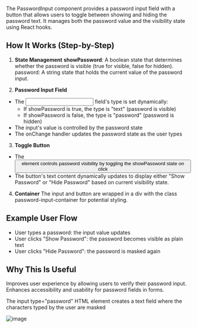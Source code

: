 
The PasswordInput component provides a password input field with a button that allows users to toggle between showing and hiding the password text. It manages both the password value and the visibility state using React hooks.

## How It Works (Step-by-Step)

1. **State Management**
**showPassword**: A boolean state that determines whether the password is visible (true for visible, false for hidden).
password: A string state that holds the current value of the password input.

2. **Password Input Field**
- The <input> field's type is set dynamically:
  - If showPassword is true, the type is "text" (password is visible)
  - If showPassword is false, the type is "password" (password is hidden)
- The input's value is controlled by the password state
- The onChange handler updates the password state as the user types

3. **Toggle Button**
- The <button> element controls password visibility by toggling the showPassword state on click
- The button's text content dynamically updates to display either "Show Password" or "Hide Password" based on current visibility state.

4. **Container**
The input and button are wrapped in a div with the class password-input-container for potential styling.

## Example User Flow
- User types a password: the input value updates
- User clicks "Show Password": the password becomes visible as plain text
- User clicks "Hide Password": the password is masked again

## Why This Is Useful
Improves user experience by allowing users to verify their password input.
Enhances accessibility and usability for password fields in forms.


The input type="password" HTML element creates a text field where the characters typed by the user are masked

![image](https://github.com/user-attachments/assets/2c4a282d-e065-47e9-b36b-0e44eae26d06)

